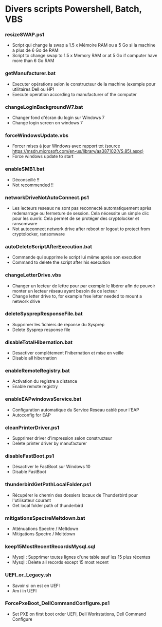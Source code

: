 # Divers scripts Powershell, Batch, VBS

### resizeSWAP.ps1
- Script qui change la swap a 1.5 x Mémoire RAM ou a 5 Go si la machine a plus de 6 Go de RAM
- Script to change swap to 1.5 x Memory RAM or at 5 Go if computer have more than 6 Go RAM

### getManufacturer.bat
- Executer opérations selon le constructeur de la machine (exemple pour utilitaires Dell ou HP)
- Execute operation according to manufacturer of the computer

### changeLoginBackgroundW7.bat
- Changer fond d'écran du login sur Windows 7
- Change login screen on windows 7

### forceWindowsUpdate.vbs
- Forcer mises à jour Windows avec rapport txt (source https://msdn.microsoft.com/en-us/library/aa387102(VS.85).aspx)
- Force windows update to start

### enableSMB1.bat
- Déconseillé !!
- Not recommended !!

### networkDriveNotAutoConnect.ps1
- Les lecteurs reseaux ne sont pas reconnecté automatiquement après redemarrage ou fermeture de session. Cela nécessite un simple clic pour les ouvrir. Cela permet de se protéger des cryptolocker et ransomware
- Not autoconnect network drive after reboot or logout to protect from cryptolocker, ransomware

### autoDeleteScriptAfterExecution.bat
- Commande qui supprime le script lui même après son execution
- Command to delete the script after his execution

### changeLetterDrive.vbs
- Changer un lecteur de lettre pour par exemple le libérer afin de pouvoir monter un lecteur réseau ayant besoin de ce lecteur
- Change letter drive to, for example free letter needed to mount a network drive

### deleteSysprepResponseFile.bat
- Supprimer les fichiers de reponse du Sysprep
- Delete Sysprep response file

### disableTotalHibernation.bat
- Desactiver complètement l'hibernation et mise en veille
- Disable all hibernation

### enableRemoteRegistry.bat
- Activation du registre a distance
- Enable remote registry

### enableEAPwindowsService.bat
- Configuration automatique du Service Reseau cablé pour l'EAP
- Autoconfig for EAP

### cleanPrinterDriver.ps1
- Supprimer driver d'impression selon constructeur
- Delete printer driver by manufacturer

### disableFastBoot.ps1
- Désactiver le FastBoot sur Windows 10
- Disable FastBoot

### thunderbirdGetPathLocalFolder.ps1
- Récupérer le chemin des dossiers locaux de Thunderbird pour l'utilisateur courant
- Get local folder path of thunderbird

### mitigationsSpectreMeltdown.bat
- Atténuations Spectre / Meltdown
- Mitigations Spectre / Meltdown

### keep15MostRecentRecordsMysql.sql
- Mysql : Supprimer toutes lignes d'une table sauf les 15 plus récentes
- Mysql : Delete all records except 15 most recent

### UEFI_or_Legacy.sh
- Savoir si on est en UEFI
- Am i in UEFI 

### ForcePxeBoot_DellCommandConfigure.ps1
- Set PXE on first boot order UEFI, Dell Workstations, Dell Command Configure
